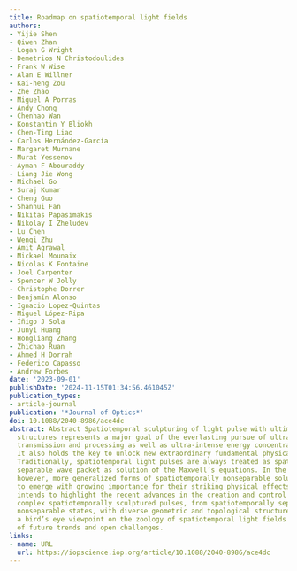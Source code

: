 ```yaml
---
title: Roadmap on spatiotemporal light fields
authors:
- Yijie Shen
- Qiwen Zhan
- Logan G Wright
- Demetrios N Christodoulides
- Frank W Wise
- Alan E Willner
- Kai-heng Zou
- Zhe Zhao
- Miguel A Porras
- Andy Chong
- Chenhao Wan
- Konstantin Y Bliokh
- Chen-Ting Liao
- Carlos Hernández-García
- Margaret Murnane
- Murat Yessenov
- Ayman F Abouraddy
- Liang Jie Wong
- Michael Go
- Suraj Kumar
- Cheng Guo
- Shanhui Fan
- Nikitas Papasimakis
- Nikolay I Zheludev
- Lu Chen
- Wenqi Zhu
- Amit Agrawal
- Mickael Mounaix
- Nicolas K Fontaine
- Joel Carpenter
- Spencer W Jolly
- Christophe Dorrer
- Benjamín Alonso
- Ignacio Lopez-Quintas
- Miguel López-Ripa
- Íñigo J Sola
- Junyi Huang
- Hongliang Zhang
- Zhichao Ruan
- Ahmed H Dorrah
- Federico Capasso
- Andrew Forbes
date: '2023-09-01'
publishDate: '2024-11-15T01:34:56.461045Z'
publication_types:
- article-journal
publication: '*Journal of Optics*'
doi: 10.1088/2040-8986/ace4dc
abstract: Abstract Spatiotemporal sculpturing of light pulse with ultimately sophisticated
  structures represents a major goal of the everlasting pursue of ultra-fast information
  transmission and processing as well as ultra-intense energy concentration and extraction.
  It also holds the key to unlock new extraordinary fundamental physical effects.
  Traditionally, spatiotemporal light pulses are always treated as spatiotemporally
  separable wave packet as solution of the Maxwell’s equations. In the past decade,
  however, more generalized forms of spatiotemporally nonseparable solution started
  to emerge with growing importance for their striking physical effects. This roadmap
  intends to highlight the recent advances in the creation and control of increasingly
  complex spatiotemporally sculptured pulses, from spatiotemporally separable to complex
  nonseparable states, with diverse geometric and topological structures, presenting
  a bird’s eye viewpoint on the zoology of spatiotemporal light fields and the outlook
  of future trends and open challenges.
links:
- name: URL
  url: https://iopscience.iop.org/article/10.1088/2040-8986/ace4dc
---
```

